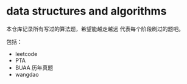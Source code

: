 # data structures and algorithms

本仓库记录所有写过的算法题，希望能越走越远
代表每个阶段刷过的题吧。

包括：
* leetcode
* PTA 
* BUAA 历年真题
* wangdao